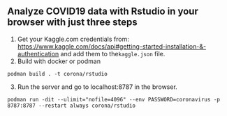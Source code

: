## Analyze COVID19 data with Rstudio in your browser with just three steps

1. Get your Kaggle.com credentials from: https://www.kaggle.com/docs/api#getting-started-installation-&-authentication and add them to the```kaggle.json``` file.
2. Build with docker or podman

```podman build . -t corona/rstudio```

3. Run the server and go to localhost:8787 in the browser.

```podman run -dit --ulimit="nofile=4096" --env PASSWORD=coronavirus -p 8787:8787 --restart always corona/rstudio```


